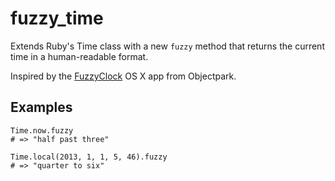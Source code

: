 # fuzzy_time

Extends Ruby's Time class with a new `fuzzy` method that returns the current time in a human-readable format.

Inspired by the [FuzzyClock](http://www.objectpark.org/FuzzyClock.html) OS X app from Objectpark.

## Examples

  ```
  Time.now.fuzzy
  # => "half past three"
  ```
  
  ```
  Time.local(2013, 1, 1, 5, 46).fuzzy
  # => "quarter to six"
  ```
